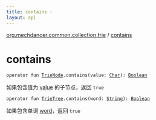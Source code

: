 ```yaml
---
title: contains - 
layout: api
---
```


<div class='api-docs-breadcrumbs'><a href="index.html">org.mechdancer.common.collection.trie</a> / <a href="./contains.html">contains</a></div>

# contains

<div class="overload-group" markdown="1">

<div class="signature"><code><span class="keyword">operator</span> <span class="keyword">fun </span><a href="-trie-node/index.html"><span class="identifier">TrieNode</span></a><span class="symbol">.</span><span class="identifier">contains</span><span class="symbol">(</span><span class="parameterName" id="org.mechdancer.common.collection.trie$contains(org.mechdancer.common.collection.trie.TrieNode, kotlin.Char)/value">value</span><span class="symbol">:</span>&nbsp;<a href="https://kotlinlang.org/api/latest/jvm/stdlib/kotlin/-char/index.html"><span class="identifier">Char</span></a><span class="symbol">)</span><span class="symbol">: </span><a href="https://kotlinlang.org/api/latest/jvm/stdlib/kotlin/-boolean/index.html"><span class="identifier">Boolean</span></a></code></div>

如果包含值为 <a href="contains.html#org.mechdancer.common.collection.trie$contains(org.mechdancer.common.collection.trie.TrieNode, kotlin.Char)/value">value</a> 的子节点，返回 <code>true</code>

</div>
<div class="overload-group" markdown="1">

<div class="signature"><code><span class="keyword">operator</span> <span class="keyword">fun </span><a href="-trie-tree/index.html"><span class="identifier">TrieTree</span></a><span class="symbol">.</span><span class="identifier">contains</span><span class="symbol">(</span><span class="parameterName" id="org.mechdancer.common.collection.trie$contains(org.mechdancer.common.collection.trie.TrieTree, kotlin.String)/word">word</span><span class="symbol">:</span>&nbsp;<a href="https://kotlinlang.org/api/latest/jvm/stdlib/kotlin/-string/index.html"><span class="identifier">String</span></a><span class="symbol">)</span><span class="symbol">: </span><a href="https://kotlinlang.org/api/latest/jvm/stdlib/kotlin/-boolean/index.html"><span class="identifier">Boolean</span></a></code></div>

如果包含单词 <a href="contains.html#org.mechdancer.common.collection.trie$contains(org.mechdancer.common.collection.trie.TrieTree, kotlin.String)/word">word</a>，返回 <code>true</code>

</div>
